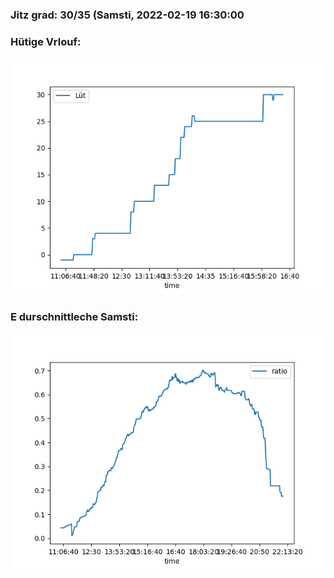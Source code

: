 ### Jitz grad: 30/35 (Samsti, 2022-02-19 16:30:00

### Hütige Vrlouf:
![Graph](Today.png)

### E durschnittleche Samsti:
![Graph](Samsti.png)